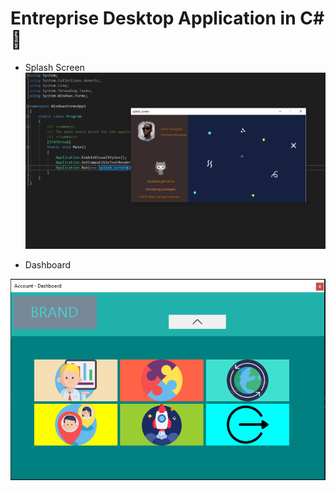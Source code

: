 # Entreprise Desktop Application in C# :rocket:

- Splash Screen
![alt text](https://github.com/blaiseAI/first-electronjs-app/blob/master/SplashScreem.PNG "Logo Title Text 1")

- Dashboard

![alt text](https://github.com/blaiseAI/first-electronjs-app/blob/master/Dashboard.PNG "Logo Title Text 1")



